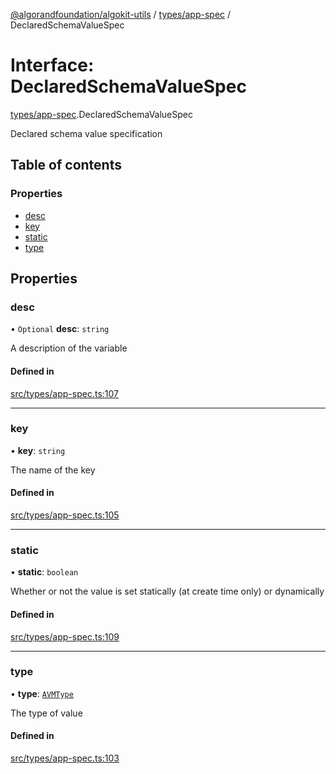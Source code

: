 [@algorandfoundation/algokit-utils](../README.md) / [types/app-spec](../modules/types_app_spec.md) / DeclaredSchemaValueSpec

# Interface: DeclaredSchemaValueSpec

[types/app-spec](../modules/types_app_spec.md).DeclaredSchemaValueSpec

Declared schema value specification

## Table of contents

### Properties

- [desc](types_app_spec.DeclaredSchemaValueSpec.md#desc)
- [key](types_app_spec.DeclaredSchemaValueSpec.md#key)
- [static](types_app_spec.DeclaredSchemaValueSpec.md#static)
- [type](types_app_spec.DeclaredSchemaValueSpec.md#type)

## Properties

### desc

• `Optional` **desc**: `string`

A description of the variable

#### Defined in

[src/types/app-spec.ts:107](https://github.com/algorandfoundation/algokit-utils-ts/blob/main/src/types/app-spec.ts#L107)

___

### key

• **key**: `string`

The name of the key

#### Defined in

[src/types/app-spec.ts:105](https://github.com/algorandfoundation/algokit-utils-ts/blob/main/src/types/app-spec.ts#L105)

___

### static

• **static**: `boolean`

Whether or not the value is set statically (at create time only) or dynamically

#### Defined in

[src/types/app-spec.ts:109](https://github.com/algorandfoundation/algokit-utils-ts/blob/main/src/types/app-spec.ts#L109)

___

### type

• **type**: [`AVMType`](../enums/types_app_spec.AVMType.md)

The type of value

#### Defined in

[src/types/app-spec.ts:103](https://github.com/algorandfoundation/algokit-utils-ts/blob/main/src/types/app-spec.ts#L103)
